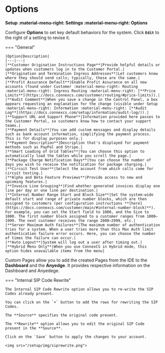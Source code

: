 # Options

**Setup :material-menu-right: Settings :material-menu-right: Options**

Configure **Options** to set key default behaviors for the system. Click **`Edit`** to the right of a setting to revise it.

=== "General"

    |Option|Description|
    |---|---|
    |**Customer Origination Instructions Page**|Provide helpful details or updates when customers log in to the Customer Portal.|
    |**Origination and Termination Ingress Addresses**|Let customers know where they should send calls; typically, these are the same.|
    |**Profit Assurance Default**|Enable Profit Assurance on all new accounts (found under Customer :material-menu-right: Routing :material-menu-right: Ingress Routing :material-menu-right: [**Price Limits**](https://docs.connexcs.com/customer/routing/#price-limits)).|
    |**Audit Comment**|When you save a change in the Control Panel, a box appears requesting an explanation for the change (visible under Setup :material-menu-right: Information :material-menu-right: [**Audit Log**](https://docs.connexcs.com/setup/information/audit-log/)).|
    |**Support URL and Support Phone**|Information provided here passes to the Customer Portal, so customers know how to contact your support teams.|
    |**Payment Details**|You can add custom messages and display details such as bank account information, simplifying the payment process. This is for display purposes only.|
    |**Payment Description**|Description that's displayed for payment methods such as PayPal and Stripe.|
    |**Smart Loading of Grid Tables**|You can choose this option to automatically load the tables while you scroll the page.|
    |**Package Charge Notification Days**|You can choose the number of days you wish to receive the notification for package charging.|
    |**Circuit Test User**|Select the account from which calls come for circuit testing.|
    |**Alpha and Beta Feature Previews**|Provide access to new and upcoming features.|
    |**Invoice Line Grouping**|Find whether generated invoices display one line per day or one line per destination.|
    |**Internal Number Range Start and Block Size**|Set the system-wide default start and range of private number blocks, which are then assigned to customers (per configuration instructions **[here](https://docs.connexcs.com/customer/main/#internal-number-block)**). For example, you can set the Start field to 1000, and the Size to 1000. The first number block assigned to a customer ranges from 1000–1999. The next customer receives the range 2000–2999, etc.|
    |**Server Maximum Auth Failures**|The maximum number of authentication tries for a system. When a user tries more than this Max Auth limit authentication failure error occurs. Here, you can choose the number of times the failure can occur.|
    |**Auto Logout**|System will log out a user after timing out.|
    |**Hybrid Menu Only**|When you use ConnexCS in Hybrid mode, this option hides unavailable items from the menu|

   Custom Pages allow you to add the created Pages from the IDE to the **Dashboard** and the **Anyedge**. It provides respective information on the Dashboard and Anyedege.


=== "Internal SIP Code Rewrite"

    The Internal SIP Code Rewrite option allows you to re-write the SIP Codes already present.

    You can click on the `+` button to add the rows for rewriting the SIP Codes.

    The **Source** specifies the original code present.

    The **Rewrite** option allows you to edit the original SIP Code present in the **Source**.

    Click on the `Save` button to apply the changes to your account.

    <img src="/setup/img/siprewrite.png">


